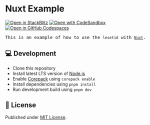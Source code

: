 # Nuxt Example

[![Open in StackBlitz](https://developer.stackblitz.com/img/open_in_stackblitz.svg)][stackblitz]
[![Open with CodeSandbox](https://assets.codesandbox.io/github/button-edit-lime.svg)][codesandbox]
[![Open in GitHub Codespaces](https://github.com/codespaces/badge.svg)][codespaces]

<samp>This is an example of how to use the `lesetid` with [`Nuxt`](https://nuxt.com).</samp>

## 💻 Development

- Clone this repository
- Install latest LTS version of [Node.js](https://nodejs.org/en/)
- Enable [Corepack](https://github.com/nodejs/corepack) using `corepack enable`
- Install dependencies using `pnpm install`
- Run development build using `pnpm dev`

## 📄 License

Published under [MIT License](./LICENSE).

<!-- providers:start -->
[stackblitz]: https://stackblitz.com/github/luxass/lesetid/tree/main/examples/nuxt?title=nuxt%20example%20|%20lesetid
[codesandbox]: https://codesandbox.io/p/sandbox/github/luxass/lesetid/tree/main/examples/nuxt
[codespaces]: https://codespaces.new/luxass/lesetid?devcontainer_path=.devcontainer/nuxt/devcontainer.json
<!-- providers:end -->
